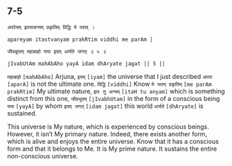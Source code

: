 ## <a name='_5'></a>7-5


```shloka-sa
अपरेयम् इतस्त्वन्यम् प्रकृतिम् विद्धि मे पराम् ।
```
```shloka-sa-hk
apareyam itastvanyam prakRtim viddhi me parAm |
```
```shloka-sa
जीवबूताम् महाबाहो यया इदम् धार्यते जगत् ॥ ५ ॥
```
```shloka-sa-hk
jIvabUtAm mahAbAho yayA idam dhAryate jagat || 5 ||
```

`महाबाहो` `[mahAbAho]` Arjuna, `इयम्` `[iyam]` the universe that I just described `अपरा` `[aparA]` is not the ultimate one. `विद्धि` `[viddhi]` Know `मे पराम् प्रकृतिम्` `[me parAm prakRtim]` My ultimate nature, `इतः तु अन्यम्` `[itaH tu anyam]` which is something distinct from this one, `जीवभूतम्` `[jIvabhUtam]` in the form of a conscious being `यया` `[yayA]` by whom `इदम् जगत्` `[idam jagat]` this world `धार्यते` `[dhAryate]` is sustained.



This universe is My nature, which is experienced by conscious beings. However, it isn’t My primary nature. Indeed, there exists another form, which is alive and enjoys the entire universe. Know that it has a conscious form and that it belongs to Me. It is My prime nature. It sustains the entire non-conscious universe. 

